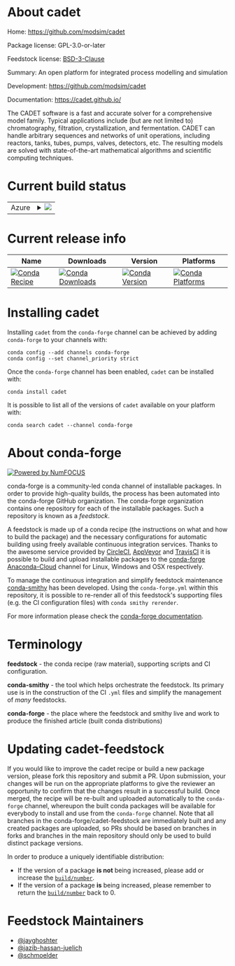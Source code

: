 About cadet
===========

Home: https://github.com/modsim/cadet

Package license: GPL-3.0-or-later

Feedstock license: [BSD-3-Clause](https://github.com/conda-forge/cadet-feedstock/blob/master/LICENSE.txt)

Summary: An open platform for integrated process modelling and simulation

Development: https://github.com/modsim/cadet

Documentation: https://cadet.github.io/

The CADET software is a fast and accurate solver for a comprehensive model family. Typical applications include (but are not limited to) chromatography, filtration, crystallization, and fermentation. CADET can handle arbitrary sequences and networks of unit operations, including reactors, tanks, tubes, pumps, valves, detectors, etc. The resulting models are solved with state-of-the-art mathematical algorithms and scientific computing techniques.

Current build status
====================


<table>
    
  <tr>
    <td>Azure</td>
    <td>
      <details>
        <summary>
          <a href="https://dev.azure.com/conda-forge/feedstock-builds/_build/latest?definitionId=14306&branchName=master">
            <img src="https://dev.azure.com/conda-forge/feedstock-builds/_apis/build/status/cadet-feedstock?branchName=master">
          </a>
        </summary>
        <table>
          <thead><tr><th>Variant</th><th>Status</th></tr></thead>
          <tbody><tr>
              <td>linux_64</td>
              <td>
                <a href="https://dev.azure.com/conda-forge/feedstock-builds/_build/latest?definitionId=14306&branchName=master">
                  <img src="https://dev.azure.com/conda-forge/feedstock-builds/_apis/build/status/cadet-feedstock?branchName=master&jobName=linux&configuration=linux_64_" alt="variant">
                </a>
              </td>
            </tr><tr>
              <td>osx_64</td>
              <td>
                <a href="https://dev.azure.com/conda-forge/feedstock-builds/_build/latest?definitionId=14306&branchName=master">
                  <img src="https://dev.azure.com/conda-forge/feedstock-builds/_apis/build/status/cadet-feedstock?branchName=master&jobName=osx&configuration=osx_64_" alt="variant">
                </a>
              </td>
            </tr><tr>
              <td>win_64</td>
              <td>
                <a href="https://dev.azure.com/conda-forge/feedstock-builds/_build/latest?definitionId=14306&branchName=master">
                  <img src="https://dev.azure.com/conda-forge/feedstock-builds/_apis/build/status/cadet-feedstock?branchName=master&jobName=win&configuration=win_64_" alt="variant">
                </a>
              </td>
            </tr>
          </tbody>
        </table>
      </details>
    </td>
  </tr>
</table>

Current release info
====================

| Name | Downloads | Version | Platforms |
| --- | --- | --- | --- |
| [![Conda Recipe](https://img.shields.io/badge/recipe-cadet-green.svg)](https://anaconda.org/conda-forge/cadet) | [![Conda Downloads](https://img.shields.io/conda/dn/conda-forge/cadet.svg)](https://anaconda.org/conda-forge/cadet) | [![Conda Version](https://img.shields.io/conda/vn/conda-forge/cadet.svg)](https://anaconda.org/conda-forge/cadet) | [![Conda Platforms](https://img.shields.io/conda/pn/conda-forge/cadet.svg)](https://anaconda.org/conda-forge/cadet) |

Installing cadet
================

Installing `cadet` from the `conda-forge` channel can be achieved by adding `conda-forge` to your channels with:

```
conda config --add channels conda-forge
conda config --set channel_priority strict
```

Once the `conda-forge` channel has been enabled, `cadet` can be installed with:

```
conda install cadet
```

It is possible to list all of the versions of `cadet` available on your platform with:

```
conda search cadet --channel conda-forge
```


About conda-forge
=================

[![Powered by
NumFOCUS](https://img.shields.io/badge/powered%20by-NumFOCUS-orange.svg?style=flat&colorA=E1523D&colorB=007D8A)](https://numfocus.org)

conda-forge is a community-led conda channel of installable packages.
In order to provide high-quality builds, the process has been automated into the
conda-forge GitHub organization. The conda-forge organization contains one repository
for each of the installable packages. Such a repository is known as a *feedstock*.

A feedstock is made up of a conda recipe (the instructions on what and how to build
the package) and the necessary configurations for automatic building using freely
available continuous integration services. Thanks to the awesome service provided by
[CircleCI](https://circleci.com/), [AppVeyor](https://www.appveyor.com/)
and [TravisCI](https://travis-ci.com/) it is possible to build and upload installable
packages to the [conda-forge](https://anaconda.org/conda-forge)
[Anaconda-Cloud](https://anaconda.org/) channel for Linux, Windows and OSX respectively.

To manage the continuous integration and simplify feedstock maintenance
[conda-smithy](https://github.com/conda-forge/conda-smithy) has been developed.
Using the ``conda-forge.yml`` within this repository, it is possible to re-render all of
this feedstock's supporting files (e.g. the CI configuration files) with ``conda smithy rerender``.

For more information please check the [conda-forge documentation](https://conda-forge.org/docs/).

Terminology
===========

**feedstock** - the conda recipe (raw material), supporting scripts and CI configuration.

**conda-smithy** - the tool which helps orchestrate the feedstock.
                   Its primary use is in the construction of the CI ``.yml`` files
                   and simplify the management of *many* feedstocks.

**conda-forge** - the place where the feedstock and smithy live and work to
                  produce the finished article (built conda distributions)


Updating cadet-feedstock
========================

If you would like to improve the cadet recipe or build a new
package version, please fork this repository and submit a PR. Upon submission,
your changes will be run on the appropriate platforms to give the reviewer an
opportunity to confirm that the changes result in a successful build. Once
merged, the recipe will be re-built and uploaded automatically to the
`conda-forge` channel, whereupon the built conda packages will be available for
everybody to install and use from the `conda-forge` channel.
Note that all branches in the conda-forge/cadet-feedstock are
immediately built and any created packages are uploaded, so PRs should be based
on branches in forks and branches in the main repository should only be used to
build distinct package versions.

In order to produce a uniquely identifiable distribution:
 * If the version of a package **is not** being increased, please add or increase
   the [``build/number``](https://docs.conda.io/projects/conda-build/en/latest/resources/define-metadata.html#build-number-and-string).
 * If the version of a package **is** being increased, please remember to return
   the [``build/number``](https://docs.conda.io/projects/conda-build/en/latest/resources/define-metadata.html#build-number-and-string)
   back to 0.

Feedstock Maintainers
=====================

* [@jayghoshter](https://github.com/jayghoshter/)
* [@jazib-hassan-juelich](https://github.com/jazib-hassan-juelich/)
* [@schmoelder](https://github.com/schmoelder/)

